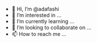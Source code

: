 - 👋 Hi, I’m @adafashi
- 👀 I’m interested in ...
- 🌱 I’m currently learning ...
- 💞️ I’m looking to collaborate on ...
- 📫 How to reach me ...

<!---
adafashi/adafashi is a ✨ special ✨ repository because its `README.md` (this file) appears on your GitHub profile.
You can click the Preview link to take a look at your changes.
--->

